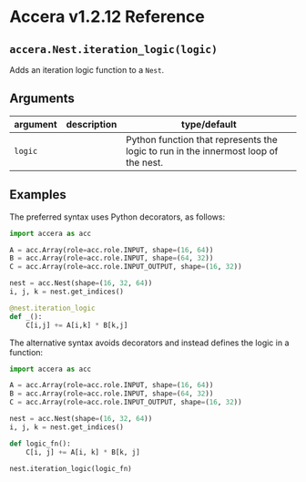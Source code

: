 [//]: # (Project: Accera)
[//]: # (Version: v1.2.120)

# Accera v1.2.12 Reference

## `accera.Nest.iteration_logic(logic)`
Adds an iteration logic function to a `Nest`.

## Arguments

argument | description | type/default
--- | --- | ---
`logic` | | Python function that represents the logic to run in the innermost loop of the nest.

## Examples

The preferred syntax uses Python decorators, as follows:
```python
import accera as acc

A = acc.Array(role=acc.role.INPUT, shape=(16, 64))
B = acc.Array(role=acc.role.INPUT, shape=(64, 32))
C = acc.Array(role=acc.role.INPUT_OUTPUT, shape=(16, 32))

nest = acc.Nest(shape=(16, 32, 64))
i, j, k = nest.get_indices()

@nest.iteration_logic
def _():
    C[i,j] += A[i,k] * B[k,j]
```

The alternative syntax avoids decorators and instead defines the logic in a function:
```python
import accera as acc

A = acc.Array(role=acc.role.INPUT, shape=(16, 64))
B = acc.Array(role=acc.role.INPUT, shape=(64, 32))
C = acc.Array(role=acc.role.INPUT_OUTPUT, shape=(16, 32))

nest = acc.Nest(shape=(16, 32, 64))
i, j, k = nest.get_indices()

def logic_fn():
    C[i, j] += A[i, k] * B[k, j]

nest.iteration_logic(logic_fn)
```


<div style="page-break-after: always;"></div>

